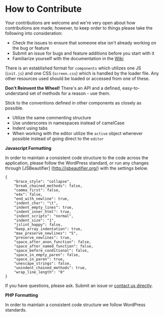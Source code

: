 # How to Contribute

Your contributions are welcome and we're very open about how contributions are made; however, to keep order to things please take the following into consideration:

* Check the issues to ensure that someone else isn't already working on the bug or feature
* Submit an issue for bugs and feature additions before you start with it
* Familiarize yourself with the documentation in the [Wiki](https://gitlab.com/xevidos/codiad/wikis/home)

There is an established format for `components` which utilizes one JS (`init.js`) and one CSS (`screen.css`) which is handled by the loader file. Any other resources used should be loaded or accessed from one of these.

**Don't Reinvent the Wheel!** There's an API and a defined, easy-to-understand set of methods for a reason - use them.

Stick to the conventions defined in other components as closely as possible. 

* Utilize the same commenting structure
* Use underscores in namespaces instead of camelCase
* Indent using tabs
* When working with the editor utilize the `active` object whenever possible instead of going direct to the `editor`

**Javascript Formatting**

In order to maintain a consistent code structure to the code across the application, please follow the WordPress standard, or run any changes through [JSBeautifier] (http://jsbeautifier.org/) with the settings below.

	{
		"brace_style": "collapse",
		"break_chained_methods": false,
		"comma_first": false,
		"e4x": false,
		"end_with_newline": true,
		"indent_char": "\t",
		"indent_empty_lines": true,
		"indent_inner_html": true,
		"indent_scripts": "normal",
		"indent_size": "1",
		"jslint_happy": false,
		"keep_array_indentation": true,
		"max_preserve_newlines": "5",
		"preserve_newlines": true,
		"space_after_anon_function": false,
		"space_after_named_function": false,
		"space_before_conditional": false,
		"space_in_empty_paren": false,
		"space_in_paren": true,
		"unescape_strings": false,
		"unindent_chained_methods": true,
		"wrap_line_length": "0"
	}

If you have questions, please ask. Submit an issue or [contact us directly](mailto:support@telaaedifex.com). 

**PHP Formatting**

In order to maintain a consistent code structure we follow WordPress standards.
